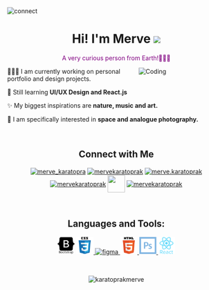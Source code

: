 <img align="center" alt="connect" width="1200" height="200" src="https://gifdb.com/images/high/beautiful-anime-night-sky-blue-stars-1r43iabuhmhtrir8.gif">
<h1 align="center">Hi! I'm Merve <img src="https://media.giphy.com/media/hvRJCLFzcasrR4ia7z/giphy.gif" width="25"></h1>

<div>
  <p align="center" style="color:purple">A very curious person from Earth!👩🏻‍🚀</p>
<img align="right" alt="Coding" width="200" src="https://thumbs.gfycat.com/FlimsyEveryGull-max-1mb.gif">
<p>  
👩🏻‍💻 I am currently working on personal portfolio and design projects.

🌱 Still learning **UI/UX Design and React.js**

✨ My biggest inspirations are **nature, music and art.**

👀 I am specifically interested in **space and analogue photography.**
 </p>
</div>


<br>
<h2 align="center">Connect with Me </h2>
<p align="center">
<a href="https://twitter.com/merve_karatopra" target="blank"><img align="center" src="https://cdn-icons-png.flaticon.com/512/124/124021.png" alt="merve_karatopra" height="40" width="40" /></a>
 <a href="https://linkedin.com/in/mervekaratoprak" target="blank"><img align="center" src="https://cdn-icons-png.flaticon.com/512/174/174857.png" alt="mervekaratoprak" height="40" width="40" /></a>
<a href="https://instagram.com/merve.karatoprak" target="blank"><img align="center" src="https://cdn-icons-png.flaticon.com/512/174/174855.png" alt="merve.karatoprak" height="40" width="40" /></a>
<a href="https://www.behance.net/mervekaratoprak" target="blank"><img align="center" src="https://cdn-icons-png.flaticon.com/512/145/145799.png" alt="mervekaratoprak" height="40" width="40" /></a>
<a href="https://www.goodreads.com/user/show/92988270-merve-karatoprak" target="blank"><img align="center" src="https://upload.wikimedia.org/wikipedia/commons/thumb/5/5a/Goodreads_logo_-_SuperTinyIcons.svg/800px-Goodreads_logo_-_SuperTinyIcons.svg.png" height="40" width="40" /></a>
<a href="https://open.spotify.com/user/radyolamak?si=b2602117f5bd437e" target="blank"><img align="center" src="https://upload.wikimedia.org/wikipedia/commons/thumb/8/84/Spotify_icon.svg/232px-Spotify_icon.svg.png" alt="mervekaratoprak" height="40" width="40" /></a>
</p>

<br>
<h2 align="center">Languages and Tools:</h2>
<p align="center"> 
<a href="https://getbootstrap.com" target="_blank" rel="noreferrer"> <img src="https://raw.githubusercontent.com/devicons/devicon/master/icons/bootstrap/bootstrap-plain-wordmark.svg" alt="bootstrap" width="40" height="40"/></a> 
<a href="https://www.w3schools.com/css/" target="_blank" rel="noreferrer"> <img src="https://raw.githubusercontent.com/devicons/devicon/master/icons/css3/css3-original-wordmark.svg" alt="css3" width="40" height="40"/> </a> 
<a href="https://www.figma.com/" target="_blank" rel="noreferrer"> <img src="https://www.vectorlogo.zone/logos/figma/figma-icon.svg" alt="figma" width="40" height="40"/> </a> 
<a href="https://www.w3.org/html/" target="_blank" rel="noreferrer"> <img src="https://raw.githubusercontent.com/devicons/devicon/master/icons/html5/html5-original-wordmark.svg" alt="html5" width="40" height="40"/> </a> 
<a href="https://www.photoshop.com/en" target="_blank" rel="noreferrer"> <img src="https://raw.githubusercontent.com/devicons/devicon/master/icons/photoshop/photoshop-line.svg" alt="photoshop" width="40" height="40"/> </a> 
<a href="https://reactjs.org/" target="_blank" rel="noreferrer"> <img src="https://raw.githubusercontent.com/devicons/devicon/master/icons/react/react-original-wordmark.svg" alt="react" width="40" height="40"/> </a> 
</p>

<br>
<p align="center">
<img align="center" src="https://github-readme-stats.vercel.app/api/top-langs?username=karatoprakmerve&show_icons=true&locale=en&layout=compact" alt="karatoprakmerve" />
</p>

